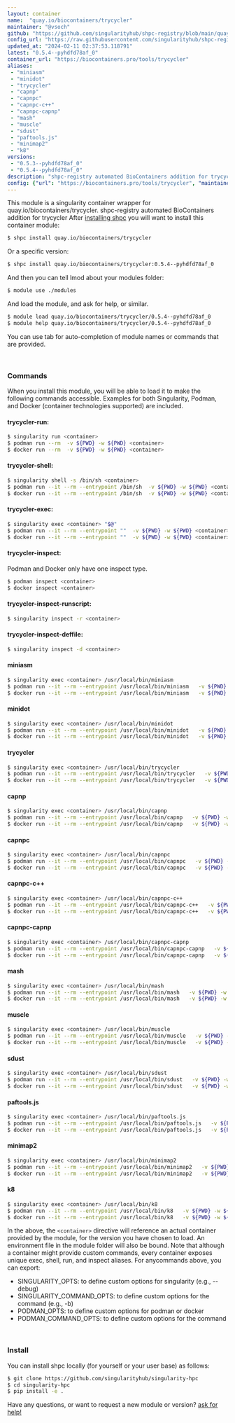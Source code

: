```yaml
---
layout: container
name:  "quay.io/biocontainers/trycycler"
maintainer: "@vsoch"
github: "https://github.com/singularityhub/shpc-registry/blob/main/quay.io/biocontainers/trycycler/container.yaml"
config_url: "https://raw.githubusercontent.com/singularityhub/shpc-registry/main/quay.io/biocontainers/trycycler/container.yaml"
updated_at: "2024-02-11 02:37:53.118791"
latest: "0.5.4--pyhdfd78af_0"
container_url: "https://biocontainers.pro/tools/trycycler"
aliases:
 - "miniasm"
 - "minidot"
 - "trycycler"
 - "capnp"
 - "capnpc"
 - "capnpc-c++"
 - "capnpc-capnp"
 - "mash"
 - "muscle"
 - "sdust"
 - "paftools.js"
 - "minimap2"
 - "k8"
versions:
 - "0.5.3--pyhdfd78af_0"
 - "0.5.4--pyhdfd78af_0"
description: "shpc-registry automated BioContainers addition for trycycler"
config: {"url": "https://biocontainers.pro/tools/trycycler", "maintainer": "@vsoch", "description": "shpc-registry automated BioContainers addition for trycycler", "latest": {"0.5.4--pyhdfd78af_0": "sha256:ee4508f9d1dd76727ef3616ed1cc0c178f168c88a19271609816e73353d76e9e"}, "tags": {"0.5.3--pyhdfd78af_0": "sha256:6d41aeea85f64f241195ffb1396b9c027623a5a987941569aed360893ffc0935", "0.5.4--pyhdfd78af_0": "sha256:ee4508f9d1dd76727ef3616ed1cc0c178f168c88a19271609816e73353d76e9e"}, "docker": "quay.io/biocontainers/trycycler", "aliases": {"miniasm": "/usr/local/bin/miniasm", "minidot": "/usr/local/bin/minidot", "trycycler": "/usr/local/bin/trycycler", "capnp": "/usr/local/bin/capnp", "capnpc": "/usr/local/bin/capnpc", "capnpc-c++": "/usr/local/bin/capnpc-c++", "capnpc-capnp": "/usr/local/bin/capnpc-capnp", "mash": "/usr/local/bin/mash", "muscle": "/usr/local/bin/muscle", "sdust": "/usr/local/bin/sdust", "paftools.js": "/usr/local/bin/paftools.js", "minimap2": "/usr/local/bin/minimap2", "k8": "/usr/local/bin/k8"}}
---
```


This module is a singularity container wrapper for quay.io/biocontainers/trycycler.
shpc-registry automated BioContainers addition for trycycler
After [installing shpc](#install) you will want to install this container module:


```bash
$ shpc install quay.io/biocontainers/trycycler
```

Or a specific version:

```bash
$ shpc install quay.io/biocontainers/trycycler:0.5.4--pyhdfd78af_0
```

And then you can tell lmod about your modules folder:

```bash
$ module use ./modules
```

And load the module, and ask for help, or similar.

```bash
$ module load quay.io/biocontainers/trycycler/0.5.4--pyhdfd78af_0
$ module help quay.io/biocontainers/trycycler/0.5.4--pyhdfd78af_0
```

You can use tab for auto-completion of module names or commands that are provided.

<br>

### Commands

When you install this module, you will be able to load it to make the following commands accessible.
Examples for both Singularity, Podman, and Docker (container technologies supported) are included.

#### trycycler-run:

```bash
$ singularity run <container>
$ podman run --rm  -v ${PWD} -w ${PWD} <container>
$ docker run --rm  -v ${PWD} -w ${PWD} <container>
```

#### trycycler-shell:

```bash
$ singularity shell -s /bin/sh <container>
$ podman run --it --rm --entrypoint /bin/sh  -v ${PWD} -w ${PWD} <container>
$ docker run --it --rm --entrypoint /bin/sh  -v ${PWD} -w ${PWD} <container>
```

#### trycycler-exec:

```bash
$ singularity exec <container> "$@"
$ podman run --it --rm --entrypoint ""  -v ${PWD} -w ${PWD} <container> "$@"
$ docker run --it --rm --entrypoint ""  -v ${PWD} -w ${PWD} <container> "$@"
```

#### trycycler-inspect:

Podman and Docker only have one inspect type.

```bash
$ podman inspect <container>
$ docker inspect <container>
```

#### trycycler-inspect-runscript:

```bash
$ singularity inspect -r <container>
```

#### trycycler-inspect-deffile:

```bash
$ singularity inspect -d <container>
```


#### miniasm

```bash
$ singularity exec <container> /usr/local/bin/miniasm
$ podman run --it --rm --entrypoint /usr/local/bin/miniasm   -v ${PWD} -w ${PWD} <container> -c " $@"
$ docker run --it --rm --entrypoint /usr/local/bin/miniasm   -v ${PWD} -w ${PWD} <container> -c " $@"
```


#### minidot

```bash
$ singularity exec <container> /usr/local/bin/minidot
$ podman run --it --rm --entrypoint /usr/local/bin/minidot   -v ${PWD} -w ${PWD} <container> -c " $@"
$ docker run --it --rm --entrypoint /usr/local/bin/minidot   -v ${PWD} -w ${PWD} <container> -c " $@"
```


#### trycycler

```bash
$ singularity exec <container> /usr/local/bin/trycycler
$ podman run --it --rm --entrypoint /usr/local/bin/trycycler   -v ${PWD} -w ${PWD} <container> -c " $@"
$ docker run --it --rm --entrypoint /usr/local/bin/trycycler   -v ${PWD} -w ${PWD} <container> -c " $@"
```


#### capnp

```bash
$ singularity exec <container> /usr/local/bin/capnp
$ podman run --it --rm --entrypoint /usr/local/bin/capnp   -v ${PWD} -w ${PWD} <container> -c " $@"
$ docker run --it --rm --entrypoint /usr/local/bin/capnp   -v ${PWD} -w ${PWD} <container> -c " $@"
```


#### capnpc

```bash
$ singularity exec <container> /usr/local/bin/capnpc
$ podman run --it --rm --entrypoint /usr/local/bin/capnpc   -v ${PWD} -w ${PWD} <container> -c " $@"
$ docker run --it --rm --entrypoint /usr/local/bin/capnpc   -v ${PWD} -w ${PWD} <container> -c " $@"
```


#### capnpc-c++

```bash
$ singularity exec <container> /usr/local/bin/capnpc-c++
$ podman run --it --rm --entrypoint /usr/local/bin/capnpc-c++   -v ${PWD} -w ${PWD} <container> -c " $@"
$ docker run --it --rm --entrypoint /usr/local/bin/capnpc-c++   -v ${PWD} -w ${PWD} <container> -c " $@"
```


#### capnpc-capnp

```bash
$ singularity exec <container> /usr/local/bin/capnpc-capnp
$ podman run --it --rm --entrypoint /usr/local/bin/capnpc-capnp   -v ${PWD} -w ${PWD} <container> -c " $@"
$ docker run --it --rm --entrypoint /usr/local/bin/capnpc-capnp   -v ${PWD} -w ${PWD} <container> -c " $@"
```


#### mash

```bash
$ singularity exec <container> /usr/local/bin/mash
$ podman run --it --rm --entrypoint /usr/local/bin/mash   -v ${PWD} -w ${PWD} <container> -c " $@"
$ docker run --it --rm --entrypoint /usr/local/bin/mash   -v ${PWD} -w ${PWD} <container> -c " $@"
```


#### muscle

```bash
$ singularity exec <container> /usr/local/bin/muscle
$ podman run --it --rm --entrypoint /usr/local/bin/muscle   -v ${PWD} -w ${PWD} <container> -c " $@"
$ docker run --it --rm --entrypoint /usr/local/bin/muscle   -v ${PWD} -w ${PWD} <container> -c " $@"
```


#### sdust

```bash
$ singularity exec <container> /usr/local/bin/sdust
$ podman run --it --rm --entrypoint /usr/local/bin/sdust   -v ${PWD} -w ${PWD} <container> -c " $@"
$ docker run --it --rm --entrypoint /usr/local/bin/sdust   -v ${PWD} -w ${PWD} <container> -c " $@"
```


#### paftools.js

```bash
$ singularity exec <container> /usr/local/bin/paftools.js
$ podman run --it --rm --entrypoint /usr/local/bin/paftools.js   -v ${PWD} -w ${PWD} <container> -c " $@"
$ docker run --it --rm --entrypoint /usr/local/bin/paftools.js   -v ${PWD} -w ${PWD} <container> -c " $@"
```


#### minimap2

```bash
$ singularity exec <container> /usr/local/bin/minimap2
$ podman run --it --rm --entrypoint /usr/local/bin/minimap2   -v ${PWD} -w ${PWD} <container> -c " $@"
$ docker run --it --rm --entrypoint /usr/local/bin/minimap2   -v ${PWD} -w ${PWD} <container> -c " $@"
```


#### k8

```bash
$ singularity exec <container> /usr/local/bin/k8
$ podman run --it --rm --entrypoint /usr/local/bin/k8   -v ${PWD} -w ${PWD} <container> -c " $@"
$ docker run --it --rm --entrypoint /usr/local/bin/k8   -v ${PWD} -w ${PWD} <container> -c " $@"
```



In the above, the `<container>` directive will reference an actual container provided
by the module, for the version you have chosen to load. An environment file in the
module folder will also be bound. Note that although a container
might provide custom commands, every container exposes unique exec, shell, run, and
inspect aliases. For anycommands above, you can export:

 - SINGULARITY_OPTS: to define custom options for singularity (e.g., --debug)
 - SINGULARITY_COMMAND_OPTS: to define custom options for the command (e.g., -b)
 - PODMAN_OPTS: to define custom options for podman or docker
 - PODMAN_COMMAND_OPTS: to define custom options for the command

<br>

### Install

You can install shpc locally (for yourself or your user base) as follows:

```bash
$ git clone https://github.com/singularityhub/singularity-hpc
$ cd singularity-hpc
$ pip install -e .
```

Have any questions, or want to request a new module or version? [ask for help!](https://github.com/singularityhub/singularity-hpc/issues)